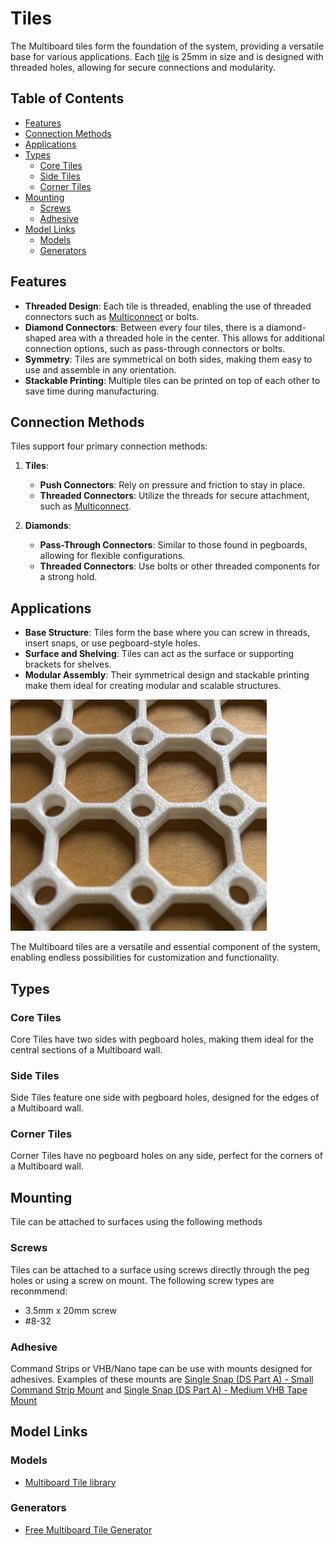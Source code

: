 # Tiles <!-- omit from toc -->

The Multiboard tiles form the foundation of the system, providing a versatile base for various applications. Each [tile](https://than.gs/m/974378) is 25mm in size and is designed with threaded holes, allowing for secure connections and modularity.

## Table of Contents <!-- omit from toc -->

- [Features](#features)
- [Connection Methods](#connection-methods)
- [Applications](#applications)
- [Types](#types)
  - [Core Tiles](#core-tiles)
  - [Side Tiles](#side-tiles)
  - [Corner Tiles](#corner-tiles)
- [Mounting](#mounting)
  - [Screws](#screws)
  - [Adhesive](#adhesive)
- [Model Links](#model-links)
  - [Models](#models)
  - [Generators](#generators)

## Features

- **Threaded Design**: Each tile is threaded, enabling the use of threaded connectors such as [Multiconnect](https://makerworld.com/en/collections/3718428-multiconnect-base-models) or bolts.
- **Diamond Connectors**: Between every four tiles, there is a diamond-shaped area with a threaded hole in the center. This allows for additional connection options, such as pass-through connectors or bolts.
- **Symmetry**: Tiles are symmetrical on both sides, making them easy to use and assemble in any orientation.
- **Stackable Printing**: Multiple tiles can be printed on top of each other to save time during manufacturing.

## Connection Methods

Tiles support four primary connection methods:

1. **Tiles**:
   - **Push Connectors**: Rely on pressure and friction to stay in place.
   - **Threaded Connectors**: Utilize the threads for secure attachment, such as [Multiconnect](https://makerworld.com/en/collections/3718428-multiconnect-base-models).

2. **Diamonds**:
   - **Pass-Through Connectors**: Similar to those found in pegboards, allowing for flexible configurations.
   - **Threaded Connectors**: Use bolts or other threaded components for a strong hold.

## Applications

- **Base Structure**: Tiles form the base where you can screw in threads, insert snaps, or use pegboard-style holes.
- **Surface and Shelving**: Tiles can act as the surface or supporting brackets for shelves.
- **Modular Assembly**: Their symmetrical design and stackable printing make them ideal for creating modular and scalable structures.

![Tile](./images/tiles-small.png)

The Multiboard tiles are a versatile and essential component of the system, enabling endless possibilities for customization and functionality.

## Types

### Core Tiles

Core Tiles have two sides with pegboard holes, making them ideal for the central sections of a Multiboard wall.

### Side Tiles

Side Tiles feature one side with pegboard holes, designed for the edges of a Multiboard wall.

### Corner Tiles

Corner Tiles have no pegboard holes on any side, perfect for the corners of a Multiboard wall.

## Mounting

Tile can be attached to surfaces using the following methods

### Screws

Tiles can be attached to a surface using screws directly through the peg holes or using a screw on mount. The following screw types are reconmmend:

- 3.5mm x 20mm screw
- #8-32

### Adhesive

Command Strips or VHB/Nano tape can be use with mounts designed for adhesives. Examples of these mounts are [Single Snap (DS Part A) - Small Command Strip Mount](https://than.gs/m/1112072) and [Single Snap (DS Part A) - Medium VHB Tape Mount](https://than.gs/m/1060994)

## Model Links

### Models

- [Multiboard Tile library](https://www.multiboard.io/parts-library/tiles)

### Generators

- [Free Multiboard Tile Generator](https://gridfinity.perplexinglabs.com/pr/multiboard/0/0)